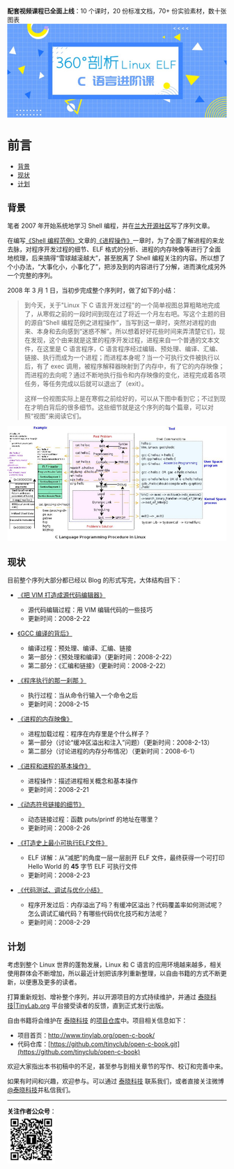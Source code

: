 **配套视频课程已全面上线**：10 个课时，20 份标准文档，70+ 份实验素材，数十张图表
<br/>
<a href="https://w.url.cn/s/AMcKZ3a" target="_blank"><img src="../../pic/elf-horizontal.jpg" style="max-height:250px; max-width:100%">
</a>
<br/>

# 前言

-    [背景](#toc_1235_30984_1)
-    [现状](#toc_1235_30984_2)
-    [计划](#toc_1235_30984_3)


<span id="toc_1235_30984_1"></span>
## 背景

笔者 2007 年开始系统地学习 Shell 编程，并在[兰大开源社区](http://oss.lzu.edu.cn)写了序列文章。

在编写[《Shell 编程范例》](http://tinylab.gitbooks.io/shellbook)文章的[《进程操作》](http://tinylab.gitbooks.io/shellbook/content/zh/chapters/01-chapter7.html)一章时，为了全面了解进程的来龙去脉，对程序开发过程的细节、ELF 格式的分析、进程的内存映像等进行了全面地梳理，后来搞得“雪球越滚越大”，甚至脱离了 Shell 编程关注的内容。所以想了个小办法，“大事化小，小事化了”，把涉及到的内容进行了分解，进而演化成另外一个完整的序列。

2008 年 3 月 1 日，当初步完成整个序列时，做了如下的小结：

> 到今天，关于"Linux 下 C 语言开发过程"的一个简单视图总算粗略地完成了，从寒假之前的一段时间到现在过了将近一个月左右吧。写这个主题的目的源自“Shell 编程范例之进程操作”，当写到这一章时，突然对进程的由来、本身和去向感到“迷惑不解”。所以想着好好花些时间来弄清楚它们，现在发现，这个由来就是这里的程序开发过程，进程来自一个普通的文本文件，在这里是 C 语言程序，C 语言程序经过编辑、预处理、编译、汇编、链接、执行而成为一个进程；而进程本身呢？当一个可执行文件被执行以后，有了 exec 调用，被程序解释器映射到了内存中，有了它的内存映像；而进程的去向呢？通过不断地执行指令和内存映像的变化，进程完成着各项任务，等任务完成以后就可以退出了（exit）。
>
> 这样一份视图实际上是在寒假之前绘好的，可以从下图中看到它；不过到现在才明白背后的很多细节。这些细节就是这个序列的每个篇章，可以对照“视图”来阅读它们。

![C语言程序开发过程视图](pic/c_dev_procedure.jpg)

<span id="toc_1235_30984_2"></span>
## 现状

目前整个序列大部分都已经以 Blog 的形式写完，大体结构目下：

-   [《把 VIM 打造成源代码编辑器》][1]
    -   源代码编辑过程：用 VIM 编辑代码的一些技巧
    -   更新时间：2008-2-22


-   [《GCC 编译的背后》][2]
    -   编译过程：预处理、编译、汇编、链接
    -   第一部分：《预处理和编译》（更新时间：2008-2-22）
    -   第二部分：《汇编和链接》（更新时间：2008-2-22）


-   [《程序执行的那一刹那 》][3]
    -   执行过程：当从命令行输入一个命令之后
    -   更新时间：2008-2-15


-   [《进程的内存映像》][4] 
    -   进程加载过程：程序在内存里是个什么样子？
    -   第一部分（讨论“缓冲区溢出和注入”问题）（更新时间：2008-2-13）
    -   第二部分（讨论进程的内存分布情况）（更新时间：2008-6-1）


-   [《进程和进程的基本操作》][5]
    -   进程操作：描述进程相关概念和基本操作
    -   更新时间：2008-2-21


-   [《动态符号链接的细节》][6]
    -   动态链接过程：函数 puts/printf 的地址在哪里？
    -   更新时间：2008-2-26


-   [《打造史上最小可执行ELF文件》][7]
    -   ELF 详解：从”减肥”的角度一层一层剖开 ELF 文件，最终获得一个可打印 Hello World 的 **45** 字节 ELF 可执行文件
    -   更新时间：2008-2-23


-   [《代码测试、调试与优化小结》][8]
    -   程序开发过后：内存溢出了吗？有缓冲区溢出？代码覆盖率如何测试呢？怎么调试汇编代码？有哪些代码优化技巧和方法呢？
    -   更新时间：2008-2-29

[1]: http://www.tinylab.org/make-vim-source-code-editor/
[2]: http://www.tinylab.org/behind-the-gcc-compiler/
[3]: http://www.tinylab.org/program-execution-the-moment/
[4]: http://www.tinylab.org/process-memory-image/ 
[5]: http://www.tinylab.org/process-and-basic-operation/
[6]: http://www.tinylab.org/details-of-a-dynamic-symlink/
[7]: http://www.tinylab.org/as-an-executable-file-to-slim-down/
[8]: http://www.tinylab.org/testing-debugging-and-optimization-of-code-summary/

<span id="toc_1235_30984_3"></span>
## 计划

考虑到整个 Linux 世界的蓬勃发展，Linux 和 C 语言的应用环境越来越多，相关使用群体会不断增加，所以最近计划把该序列重新整理，以自由书籍的方式不断更新，以便惠及更多的读者。

打算重新规划、增补整个序列，并以开源项目的方式持续维护，并通过 [泰晓科技|TinyLab.org](http://tinylab.org) 平台接受读者的反馈，直到正式发行出版。

自由书籍将会维护在 [泰晓科技](http://tinylab.org) 的[项目仓库](https://github.com/tinyclub/open-c-book)中。项目相关信息如下：

-   项目首页：<http://www.tinylab.org/open-c-book/>
-   代码仓库：[https://github.com/tinyclub/open-c-book.git](https://github.com/tinyclub/open-c-book)

欢迎大家指出本书初稿中的不足，甚至参与到相关章节的写作、校订和完善中来。

如果有时间和兴趣，欢迎参与。可以通过 [泰晓科技](http://www.tinylab.org/about/) 联系我们，或者直接关注微博[@泰晓科技](http://weibo.com/tinylaborg)并私信我们。

<hr>

**关注作者公众号**：
<br/>
<img src='../../pic/tinylab-wechat.jpg' width='110px'/>
<br/>
